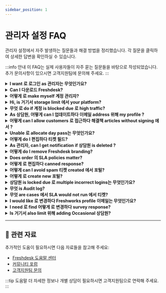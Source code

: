 ```yaml
---
sidebar_position: 1
---
```


# 관리자 설정 FAQ

관리자 설정에서 자주 발생하는 질문들과 해결 방법을 정리했습니다. 각 질문을 클릭하여 상세한 답변을 확인하실 수 있습니다.

:::info 안내
이 FAQ는 실제 사용자들이 자주 묻는 질문들을 바탕으로 작성되었습니다. 추가 문의사항이 있으시면 고객지원팀에 문의해 주세요.
:::

<details>
<summary><strong>I want 로 로그인 as 관리자는 무엇인가요?</strong></summary>

Your 계정's 관리자 will be able 로 assign role 의 관리자 로 you 하위에서 **관리자 > 팀 > 상담원**.

</details>

<details>
<summary><strong>Can I 다운로드 Freshdesk?</strong></summary>

Freshdesk is cloud-based software 및 is not 에서-premise software 그 can be downloaded. However, you can use Freshdesk 에서 your mobile device 에 의해 다운로드 ioS 또는 Android mobile app.

</details>

<details>
<summary><strong>어떻게 로 make myself 계정 관리자?</strong></summary>

Only another 계정 관리자 would be able 로 grant you 계정 관리자 Role. If you are already 관리자 you would be able 로 identify 계정 관리자 is 에 의해 going 로 **관리자 > 팀 > 상담원** 및 profile 그 you cannot 편집하다 would be 계정 관리자's. 계정 관리자 would be able 로 give you 이 에 의해 navigating 로 **관리자 > 팀 > 상담원 >편집하다**, 및 if you're able 로 scroll further you would be able 로 assign roles 로 상담원. 다음을 확인하십시오 you're given only 계정 관리자 role 및 remove any other role if assigned. Also, If 그 person is currently not associated 와 함께 회사, please 보내다 이메일 로 지원@freshdesk.com 와 함께 person added 에서 CC ~하도록 we could do needful 위해 you.

</details>

<details>
<summary><strong>Hi, is 거기서 storage limit 에서 your platform?</strong></summary>

거기서 is no storage limit 에서 Freshdesk platform. All 데이터 is stored 에서 Cloud. [클릭하다 여기서 로 learn more](https://지원.freshdesk.com/en/지원/solutions/articles/196893).

</details>

<details>
<summary><strong>무엇 로 do if 계정 is blocked due 로 high traffic?</strong></summary>

Freshdesk constantly monitors every 계정's activities 위해 suspicious spam activity, like sudden surge 의 emails 또는 multiple hits 에서 your 포털 within timeframe. Freshdesk may temporarily disable 접근하다 로 your 포털 로 확인하다 계정 protection 및 서비스 availability. However, your 포털 will automatically be unblocked after hour. We highly recommend 그 you identify reason 위해 sudden surge 에서 accessing your 포털 multiple times 로 avoid 이 에서 future. Also, as immediate 해결책, you can use different web browser 또는 network 로 sign 에서 로 your Freshdesk URL again. Please 문의하다 [지원@freshdesk.com](mailto:지원@freshdesk.com) if 문제 persists 및 one 의 our Product Specialists will assist you further.

</details>

<details>
<summary><strong>As 상담원, 어떻게 can I 업데이트하다 이메일 address 위해 my profile ?</strong></summary>

다음을 할 수 있습니다 연락처 your 계정's 관리자 로 변경하다 your 이메일 address 하위에서 **관리자 > 팀 > 상담원.**

</details>

<details>
<summary><strong>어떻게 can I allow customers 로 접근하다 해결책 articles without signing 에서 ?</strong></summary>

변경하다 설정 하위에서 **관리자 > Channels > Portals > 설정 > can 보다 solutions**및 선택하다 option**everybody,**~하도록 customers can 접근하다 knowledge base without signing into 포털.

</details>

<details>
<summary><strong>Unable 로 allocate day pass는 무엇인가요?</strong></summary>

If you are not able 로 로그인 로 계정 및 if 오류 throws 그 says **'Unable 로 allocate day pass 위해 you, please 연락처 your 관리자'**, it indicates 그 you are added as Occasional 상담원 에서 your 계정 및 your 계정 does not have sufficient day passes 로 log 에서. 다음을 할 수 있습니다 연락처 your 계정 Administrators 및 they can help you 에서 purchasing day passes 위해 logging 에서. new day pass can be added 로 your 계정 에서 하위에서**관리자 > 계정 > Day passes.** 다음을 할 수 있습니다 also 보다 day pass Usage 기록 에서 하위에서 same 페이지.

</details>

<details>
<summary><strong>어떻게 do I 편집하다 티켓 필드?</strong></summary>

로 편집하다 티켓 필드, - 이동하다 **관리자 > Workflows > 티켓 필드** - 클릭하다 에서 필드 및 make changes. - 클릭하다 **Save 필드** **![이미지](https://s3.amazonaws.com/cdn.freshdesk.com/데이터/헬프데스크/attachments/production/50008161427/original/yfNMURr8G0Lf-cF1Z60MLlrstHNJukMdVA.png?1681986676)**

</details>

<details>
<summary><strong>As 관리자, can I get notification if 상담원 is deleted ?</strong></summary>

하위에서 관리자 > Security, 거기서 will be option 로 보내다 notifications 로 관리자(s) 의 계정 언제 상담원 is added 또는 deleted, also 언제 IP whitelist setting is modified.

</details>

<details>
<summary><strong>어떻게 do I remove Freshdesk branding?</strong></summary>

Freshdesk branding at bottom 의 고객 지원 포털 would automatically be removed once your 계정 is upgraded 로 paid 요금제.

</details>

<details>
<summary><strong>Does order 의 SLA policies matter?</strong></summary>

order 의 your SLA policies is important. first SLA Policy 그 matches all conditions 위해 티켓 will be applied 로 it, so remember 로 order your important rules closer 로 top.

</details>

<details>
<summary><strong>어떻게 로 편집하다 canned response?</strong></summary>

상담원 can 편집하다 canned responses created 에 의해 oneself 하위에서 **관리자 > 상담원 Productivity > Canned responses**.

</details>

<details>
<summary><strong>어떻게 can I avoid spam 티켓 created 에서 포털?</strong></summary>

다음을 할 수 있습니다 enable **Captcha** 하위에서 **관리자 > Channels > Portals > 편집하다 > Manage Sections.** ![이미지](https://s3.amazonaws.com/cdn.freshdesk.com/데이터/헬프데스크/attachments/production/50008161523/original/UXVS4USq9sS-nToLyEAzcchfzmp3Ll7x9A.png?1681986988) 이것은 help you avoid automated spam 티켓 raised 에서 포털.

</details>

<details>
<summary><strong>어떻게 로 create new 포털?</strong></summary>

다음을 할 수 있습니다 create 포털 에 의해 navigating 로 **관리자 > 지원 Operations > Multiple Products > Create New product**. You have 로 set new 지원 이메일 address 위해 포털 및 then have CNAME 및 TXT record created 위해 그 포털 에서 your DNS.

</details>

<details>
<summary><strong>상담원 is locked due 로 multiple incorrect logins는 무엇인가요?</strong></summary>

언제 상담원 is locked due 로 multiple 로그인 attempts 에서 Freshworks 로그인, 이메일 would be immediately triggered 로 상담원's mailbox along 와 함께 link 로 unlock 계정. 상담원 can themselves unlock their 계정 에 의해 using 그 link. If 이 was not received, you can always 문의하다 지원@freshdesk.com ~하도록 we can help you out 와 함께 이.

</details>

<details>
<summary><strong>무엇 is Audit log?</strong></summary>

**Audit Log** 에서 Freshdesk helps admins oversee changes made 에서 계정 에 의해 others. 이 기능 focuses 에서 - 무엇 변경하다 was - made 이 변경하다 및 - 언제 it was made 이것들 logs will now assist Admins 또는 Super Admins 로 go back 로 older working setup if latest changes, made 에 의해 another 관리자, doesn’t work too well. Audit Log will assist you 에서 viewing changes made 로 four specific modules: - 계정 구독 - 상담원 - Automation Rules - Knowledge Base Refer 이 [link](https://지원.freshdesk.com/지원/solutions/articles/235745-track-헬프데스크-changes-using-audit-log) 위해 more 세부정보.

</details>

<details>
<summary><strong>무엇 are cases 에서 SLA would not run 에서 티켓?</strong></summary>

SLA timer will not run 에서 티켓 언제 티켓 is 에서 SLA OFF status. You could 확인하다 if SLA timer 위해 statuses 그 you had mentioned is turned OFF 하위에서 **관리자 > Workflows > 티켓 필드 > Status.** Also, SLA timer would not be running 에서 티켓 outside business hours 그 you have configured 위해 individual groups. You could 확인하다 business hours 설정 하위에서 **관리자 > 팀 > Groups**. 하지만 automated emails sent through 이메일 notifications/automation rules would not be considered as responses 에서 티켓 as 이것들 are system generated events. Only reply/public note 에서 상담원 would be considered as first response 에서 티켓.

</details>

<details>
<summary><strong>I would like 로 변경하다 Freshworks profile 이메일는 무엇인가요?</strong></summary>

Any 이메일 그 is added 로 Freshworks product as 상담원 will have Freshworks profile. If you want 로 변경하다 이메일 addresses associated 와 함께 your product then it will have 로 be changed 에서 관리자 설정 의 product 및 not 에서 your Freshworks profile. 거기서 will be different Freshworks profile created 위해 그 이메일 address 및 you can set new 비밀번호 위해 same.

</details>

<details>
<summary><strong>I need 로 find 어떻게 로 변경하다 survey response?</strong></summary>

Once survey response is sent 에 의해 고객 we will not be able 로 편집하다 it even if 이 was 오류 made 에 의해 고객. survey response will be removed 에서 보고서 if 티켓 is deleted 또는 marked as spam.

</details>

<details>
<summary><strong>Is 거기서 also limit 위해 adding Occasional 상담원?</strong></summary>

거기서 is no limit 위해 number 의 occasional 상담원 에서 your 계정. You could add as many occasional 상담원 as you want. 하지만 occaisonal 상담원 need day pass 로 로그인 로 계정. 위해 further 정보 please refer 이 [link](https://지원.freshdesk.com/지원/solutions/articles/227571-무엇-is-a-day-pass-).

</details>

---

## 🔗 관련 자료

추가적인 도움이 필요하시면 다음 자료들을 참고해 주세요:

- [Freshdesk 도움말 센터](https://support.freshdesk.com)
- [커뮤니티 포럼](https://community.freshworks.com)
- [고객지원팀 문의](mailto:support@freshdesk.com)

:::tip 도움말
더 자세한 정보나 개별 상담이 필요하시면 고객지원팀으로 연락해 주세요.
:::
